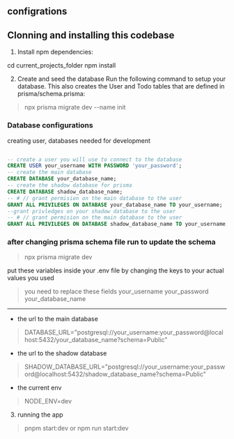 ## configrations
## Clonning and installing this codebase

1. Install npm dependencies:

cd current_projects_folder
npm install

2. Create and seed the database
Run the following command to setup your database. This also creates the User and Todo tables that are defined in prisma/schema.prisma:

> npx prisma migrate dev --name init


### Database configurations
creating user, databases needed for development
```sql

-- create a user you will use to connect to the database
CREATE USER your_username WITH PASSWORD 'your_password';
-- create the main database
CREATE DATABASE your_database_name;
-- create the shadow database for prisma
CREATE DATABASE shadow_database_name;
-- # // grant permision on the main database to the user
GRANT ALL PRIVILEGES ON DATABASE your_database_name TO your_username;
--grant privledges on your shadow database to the user
-- # // grant permision on the main database to the user
GRANT ALL PRIVILEGES ON DATABASE shadow_database_name TO your_username;


```

### after changing prisma schema file run to update the schema

> npx prisma migrate dev

put these variables inside your .env file by changing the keys to your actual values you used 
> you need to replace these fields
your_username
your_password
your_database_name
---
- the url to the main database
> DATABASE_URL="postgresql://your_username:your_password@localhost:5432/your_database_name?schema=Public"
- the url to the shadow database
> SHADOW_DATABASE_URL="postgresql://your_username:your_password@localhost:5432/shadow_database_name?schema=Public"
<!-- the actual node env, dev, or production or test -->
- the current env
> NODE_ENV=dev



3. running the app

> pnpm start:dev or npm run start:dev